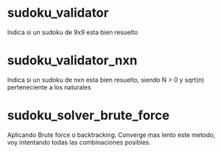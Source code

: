 # sudoku_validator

Indica si un sudoku de 9x9 esta bien resuelto

# sudoku_validator_nxn

Indica si un sudoku de nxn esta bien resuelto, siendo N > 0 y sqrt(n) perteneciente a los naturales

# sudoku_solver_brute_force

Aplicando Brute force o backtracking. Converge mas lento este metodo, voy intentando todas las combinaciones posibles.